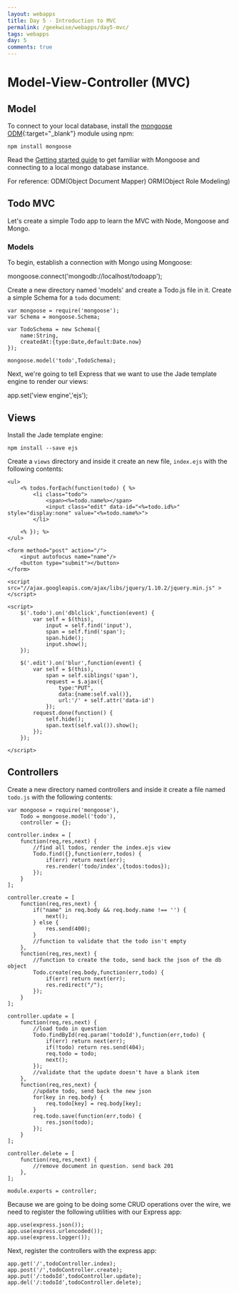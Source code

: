 ```yaml
---
layout: webapps
title: Day 5 - Introduction to MVC
permalink: /geekwise/webapps/day5-mvc/
tags: webapps
day: 5
comments: true
---
```


# Model-View-Controller (MVC)

## Model

To connect to your local database, install the [mongoose ODM](http://mongoosejs.com/){:target="_blank"} module using npm:

    npm install mongoose

Read the [Getting started guide](http://mongoosejs.com/docs/index.html) to get familiar with Mongoose and connecting to a local mongo database instance.

For reference: ODM(Object Document Mapper)  ORM(Object Role Modeling)

## Todo MVC

Let's create a simple Todo app to learn the MVC with Node, Mongoose and Mongo.

### Models

To begin, establish a connection with Mongo using Mongoose:

mongoose.connect('mongodb://localhost/todoapp');

Create a new directory named 'models' and create a Todo.js file in it. Create a simple Schema for a `todo` document:

    var mongoose = require('mongoose');
    var Schema = mongoose.Schema;

    var TodoSchema = new Schema({
    	name:String,
    	createdAt:{type:Date,default:Date.now}
    });

    mongoose.model('todo',TodoSchema);


Next, we're going to tell Express that we want to use the Jade template engine to render our views:

app.set('view engine','ejs');

## Views

Install the Jade template engine:

    npm install --save ejs

Create a `views` directory and inside it create an new file, `index.ejs` with the following contents:

    <ul>
        <% todos.forEach(function(todo) { %>
            <li class="todo">
                <span><%=todo.name%></span>
                <input class="edit" data-id="<%=todo.id%>" style="display:none" value="<%=todo.name%>">
            </li>

        <% }); %>
    </ul>

    <form method="post" action="/">
        <input autofocus name="name"/>
        <button type="submit"></button>
    </form>

    <script src="//ajax.googleapis.com/ajax/libs/jquery/1.10.2/jquery.min.js" ></script>

    <script>
        $('.todo').on('dblclick',function(event) {
            var self = $(this),
                input = self.find('input'),
                span = self.find('span');
                span.hide();
                input.show();
        });

        $('.edit').on('blur',function(event) {
            var self = $(this),
                span = self.siblings('span'),
                request = $.ajax({
                    type:"PUT",
                    data:{name:self.val()},
                    url:'/' + self.attr('data-id')
                });
            request.done(function() {
                self.hide();
                span.text(self.val()).show();
            });
        });

    </script>

## Controllers

Create a new directory named controllers and inside it create a file named `todo.js` with the following contents:

    var mongoose = require('mongoose'),
        Todo = mongoose.model('todo'),
        controller = {};

    controller.index = [
        function(req,res,next) {
            //find all todos, render the index.ejs view
            Todo.find({},function(err,todos) {
                if(err) return next(err);
                res.render('todo/index',{todos:todos});
            });
        }
    ];

    controller.create = [
        function(req,res,next) {
            if("name" in req.body && req.body.name !== '') {
                next();
            } else {
                res.send(400);
            }
            //function to validate that the todo isn't empty
        },
        function(req,res,next) {
            //function to create the todo, send back the json of the db object
            Todo.create(req.body,function(err,todo) {
                if(err) return next(err);
                res.redirect("/");
            });
        }
    ];

    controller.update = [
        function(req,res,next) {
            //load todo in question
            Todo.findById(req.param('todoId'),function(err,todo) {
                if(err) return next(err);
                if(!todo) return res.send(404);
                req.todo = todo;
                next();
            });
            //validate that the update doesn't have a blank item
        },
        function(req,res,next) {
            //update todo, send back the new json
            for(key in req.body) {
                req.todo[key] = req.body[key];
            }
            req.todo.save(function(err,todo) {
                res.json(todo);
            });
        }
    ];

    controller.delete = [
        function(req,res,next) {
            //remove document in question. send back 201
        },
    ];

    module.exports = controller;
Because we are going to be doing some CRUD operations over the wire, we need to register the following utilities with our Express app:

    app.use(express.json());
    app.use(express.urlencoded());
    app.use(express.logger());

Next, register the controllers with the express app:

    app.get('/',todoController.index);
    app.post('/',todoController.create);
    app.put('/:todoId',todoController.update);
    app.del('/:todoId',todoController.delete);

